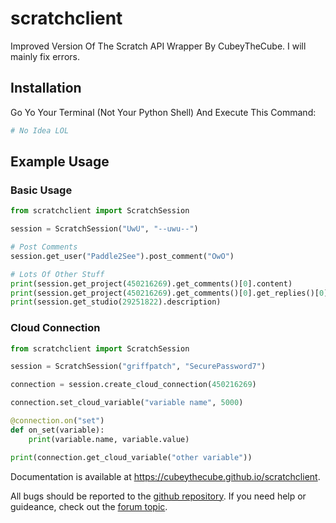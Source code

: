 # scratchclient
Improved Version Of The Scratch API Wrapper By CubeyTheCube.
I will mainly fix errors.

## Installation

Go Yo Your Terminal (Not Your Python Shell) And Execute This Command:
```bash
# No Idea LOL
```

## Example Usage

### Basic Usage
```python
from scratchclient import ScratchSession

session = ScratchSession("UwU", "--uwu--")

# Post Comments
session.get_user("Paddle2See").post_comment("OwO")

# Lots Of Other Stuff
print(session.get_project(450216269).get_comments()[0].content)
print(session.get_project(450216269).get_comments()[0].get_replies()[0].content)
print(session.get_studio(29251822).description)
```
### Cloud Connection
```python
from scratchclient import ScratchSession

session = ScratchSession("griffpatch", "SecurePassword7")

connection = session.create_cloud_connection(450216269)

connection.set_cloud_variable("variable name", 5000)

@connection.on("set")
def on_set(variable):
    print(variable.name, variable.value)

print(connection.get_cloud_variable("other variable"))
```

Documentation is available at <https://cubeythecube.github.io/scratchclient>.

All bugs should be reported to the [github repository](https://github.com/CubeyTheCube/scratchclient/issues). If you need help or guideance, check out the [forum topic](https://scratch.mit.edu/discuss/topic/506810).
